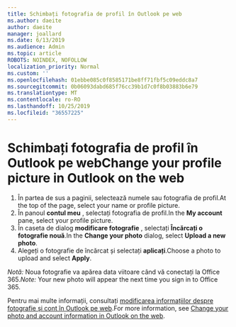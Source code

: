 ```yaml
---
title: Schimbați fotografia de profil în Outlook pe web
ms.author: daeite
author: daeite
manager: joallard
ms.date: 6/13/2019
ms.audience: Admin
ms.topic: article
ROBOTS: NOINDEX, NOFOLLOW
localization_priority: Normal
ms.custom: ''
ms.openlocfilehash: 01ebbe085c0f8585171be8ff71fbf5c09eddc8a7
ms.sourcegitcommit: 0b06093dabd685f76cc39b1d7c0f8b03883b6e79
ms.translationtype: MT
ms.contentlocale: ro-RO
ms.lasthandoff: 10/25/2019
ms.locfileid: "36557225"
---
```

# <a name="change-your-profile-picture-in-outlook-on-the-web"></a><span data-ttu-id="8c74a-102">Schimbați fotografia de profil în Outlook pe web</span><span class="sxs-lookup"><span data-stu-id="8c74a-102">Change your profile picture in Outlook on the web</span></span>

1. <span data-ttu-id="8c74a-103">În partea de sus a paginii, selectează numele sau fotografia de profil.</span><span class="sxs-lookup"><span data-stu-id="8c74a-103">At the top of the page, select your name or profile picture.</span></span>
1. <span data-ttu-id="8c74a-104">În panoul **contul meu** , selectați fotografia de profil.</span><span class="sxs-lookup"><span data-stu-id="8c74a-104">In the **My account** pane, select your profile picture.</span></span>
1. <span data-ttu-id="8c74a-105">În caseta de dialog **modificare fotografie** , selectați **Încărcați o fotografie nouă**.</span><span class="sxs-lookup"><span data-stu-id="8c74a-105">In the **Change your photo** dialog, select **Upload a new photo**.</span></span>
1. <span data-ttu-id="8c74a-106">Alegeți o fotografie de încărcat și selectați **aplicați**.</span><span class="sxs-lookup"><span data-stu-id="8c74a-106">Choose a photo to upload and select **Apply**.</span></span>

<span data-ttu-id="8c74a-107">*Notă:* Noua fotografie va apărea data viitoare când vă conectați la Office 365.</span><span class="sxs-lookup"><span data-stu-id="8c74a-107">*Note:* Your new photo will appear the next time you sign in to Office 365.</span></span>

<span data-ttu-id="8c74a-108">Pentru mai multe informații, consultați [modificarea informațiilor despre fotografie și cont în Outlook pe web](https://support.office.com/article/b2dbb289-851d-4bed-93c3-3e136f5659ec).</span><span class="sxs-lookup"><span data-stu-id="8c74a-108">For more information, see [Change your photo and account information in Outlook on the web](https://support.office.com/article/b2dbb289-851d-4bed-93c3-3e136f5659ec).</span></span>